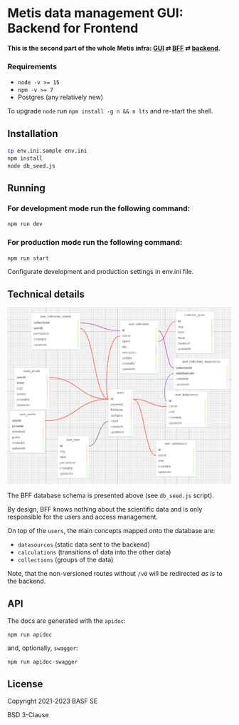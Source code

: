 # Metis data management GUI: Backend for Frontend

**This is the second part of the whole Metis infra: [GUI](https://github.com/basf/metis-gui) &rlarr; [BFF](https://github.com/basf/metis-bff) &rlarr; [backend](https://github.com/basf/metis-backend).**

### Requirements

- `node -v >= 15`
- `npm -v >= 7`
- Postgres (any relatively new)

To upgrade `node` run `npm install -g n && n lts` and re-start the shell.


## Installation

```bash
cp env.ini.sample env.ini
npm install
node db_seed.js
```


## Running

### For development mode run the following command:

```bash
npm run dev
```


### For production mode run the following command:

```bash
npm run start
```

Configurate development and production settings in env.ini file.


## Technical details

![BFF database schema](https://raw.githubusercontent.com/basf/metis-bff/master/bff_schema.png "BFF Postgres schema")

The BFF database schema is presented above (see `db_seed.js` script).

By design, BFF knows nothing about the scientific data and is only responsible for the users and access management.

On top of the `users`, the main concepts mapped onto the database are:

- `datasources` (static data sent to the backend)
- `calculations` (transitions of data into the other data)
- `collections` (groups of the data)

Note, that the non-versioned routes without `/v0` will be redirected _as is_ to the backend.


## API

The docs are generated with the `apidoc`:

```
npm run apidoc
```

and, optionally, `swagger`:

```
npm run apidoc-swagger
```


## License

Copyright 2021-2023 BASF SE

BSD 3-Clause
